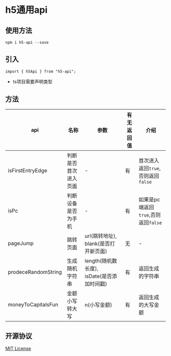 # h5通用api

## 使用方法

```
npm i h5-api --save
```

## 引入

```
import { h5Api } from "h5-api";
```
* ts项目需要声明类型

## 方法
api | 名称 | 参数 | 有无返回值 | 介绍 | 
-- | --| -- | -- | -- |
isFirstEntryEdge | 判断是否首次进入页面 | - | 有 |  首次进入返回`true`,否则返回`false`
isPc | 判断设备是否为手机 | - | 有 | 如果是pc端返回`true`,否则返回`false`
pageJump | 跳转页面 | url(跳转地址), blank(是否打开新页面) | 无 | -
prodeceRandomString | 生成随机字符串 | length(随机数长度), isDate(是否添加时间戳) | 有 | 返回生成的字符串
moneyToCapitalsFun | 金额小写转大写 | n(小写金额) | 有 | 返回生成的大写金额

## 开源协议

[MIT License](https://github.com/qisi007/h5-api/blob/main/LICENSE)
